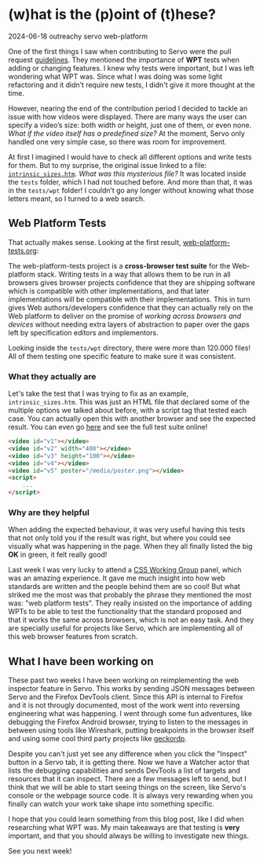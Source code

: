 # (w)hat is the (p)oint of (t)hese?

<post-meta>
    <time id="post-date">2024-06-18</time>
    <post-tag>outreachy</post-tag>
    <post-tag>servo</post-tag>
    <post-tag>web-platform</post-tag>
</post-meta>

One of the first things I saw when contributing to Servo were the pull request [guidelines](https://github.com/servo/servo/blob/main/CONTRIBUTING.md). They mentioned the importance of **WPT** tests when adding or changing features. I knew why tests were important, but I was left wondering what WPT was. Since what I was doing was some light refactoring and it didn’t require new tests, I didn't give it more thought at the time.

However, nearing the end of the contribution period I decided to tackle an issue with how videos were displayed. There are many ways the user can specify a video’s size: both width or height, just one of them, or even none. _What if the video itself has a predefined size?_ At the moment, Servo only handled one very simple case, so there was room for improvement.

At first I imagined I would have to check all different options and write tests for them. But to my surprise, the original issue linked to a file: [`intrinsic_sizes.htm`](https://github.com/servo/servo/blob/main/tests/wpt/tests/html/semantics/embedded-content/the-video-element/intrinsic_sizes.htm). _What was this mysterious file?_ It was located inside the `tests` folder, which I had not touched before. And more than that, it was in the `tests/wpt` folder! I couldn’t go any longer without knowing what those letters meant, so I turned to a web search.

## Web Platform Tests

That actually makes sense. Looking at the first result, [web-platform-tests.org](https://web-platform-tests.org):

The web-platform-tests project is a **cross-browser test suite** for the Web-platform stack. Writing tests in a way that allows them to be run in all browsers gives browser projects confidence that they are shipping software which is compatible with other implementations, and that later implementations will be compatible with their implementations. This in turn gives Web authors/developers confidence that they can actually rely on the Web platform to deliver on the promise of _working across browsers and devices_ without needing extra layers of abstraction to paper over the gaps left by specification editors and implementors.

Looking inside the `tests/wpt` directory, there were more than 120.000 files! All of them testing one specific feature to make sure it was consistent.

### What they actually are

Let's take the test that I was trying to fix as an example, `intrinsic_sizes.htm`. This was just an HTML file that declared some of the multiple options we talked about before, with a script tag that tested each case. You can actually open this with another browser and see the expected result. You can even go [here](https://wpt.live/html/semantics/embedded-content/the-video-element/intrinsic_sizes.htm) and see the full test suite online!

```html
<video id="v1"></video>
<video id="v2" width="400"></video>
<video id="v3" height="100"></video>
<video id="v4"></video>
<video id="v5" poster="/media/poster.png"></video>
<script>
    ...
</script>
```

### Why are they helpful

When adding the expected behaviour, it was very useful having this tests that not only told you if the result was right, but where you could see visually what was happening in the page. When they all finally listed the big **OK** in green, it felt really good!

Last week I was very lucky to attend a [CSS Working Group](https://www.w3.org/groups/wg/css/participants/) panel, which was an amazing experience. It gave me much insight into how web standards are written and the people behind them are so cool! But what striked me the most was that probably the phrase they mentioned the most was: "web platform tests". They really insisted on the importance of adding WPTs to be able to test the functionality that the standard proposed and that it works the same across browsers, which is not an easy task. And they are specially useful for projects like Servo, which are implementing all of this web browser features from scratch.

## What I have been working on

These past two weeks I have been working on reimplementing the web inspector feature in Servo. This works by sending JSON messages between Servo and the Firefox DevTools client. Since this API is internal to Firefox and it is not througly documented, most of the work went into reversing engineering what was happening. I went through some fun adventures, like debugging the Firefox Android browser, trying to listen to the messages in between using tools like Wireshark, putting breakpoints in the browser itself and using some cool third party projects like [geckordp](https://github.com/jpramosi/geckordp).

Despite you can't just yet see any difference when you click the "Inspect" button in a Servo tab, it is getting there. Now we have a Watcher actor that lists the debugging capabilities and sends DevTools a list of targets and resources that it can inspect. There are a few messages left to send, but I think that we will be able to start seeing things on the screen, like Servo's console or the webpage source code. It is always very rewarding when you finally can watch your work take shape into something specific.

I hope that you could learn something from this blog post, like I did when researching what WPT was. My main takeaways are that testing is **very** important, and that you should always be willing to investigate new things.

See you next week!
